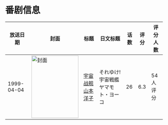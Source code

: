 # 番剧信息

|放送日期|封面|标题|日文标题|话数|评分|评分人数|
|---|---|---|---|---|---|---|
|1999-04-04|<img src="https://lain.bgm.tv/pic/cover/c/98/45/27170_6hkK8.jpg" alt="封面" style="width:150px;height:200px;object-fit:cover;">|[宇宙战舰山本洋子](https://bangumi.tv/subject/27170)|それゆけ! 宇宙戦艦ヤマモト・ヨーコ|26|6.3|54人评分|

